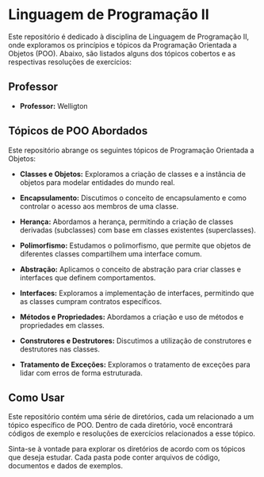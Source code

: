 # Linguagem de Programação II

Este repositório é dedicado à disciplina de Linguagem de Programação II, onde exploramos os princípios e tópicos da Programação Orientada a Objetos (POO). Abaixo, são listados alguns dos tópicos cobertos e as respectivas resoluções de exercícios:

## Professor
- **Professor:** Welligton

## Tópicos de POO Abordados

Este repositório abrange os seguintes tópicos de Programação Orientada a Objetos:

- **Classes e Objetos:** Exploramos a criação de classes e a instância de objetos para modelar entidades do mundo real.

- **Encapsulamento:** Discutimos o conceito de encapsulamento e como controlar o acesso aos membros de uma classe.

- **Herança:** Abordamos a herança, permitindo a criação de classes derivadas (subclasses) com base em classes existentes (superclasses).

- **Polimorfismo:** Estudamos o polimorfismo, que permite que objetos de diferentes classes compartilhem uma interface comum.

- **Abstração:** Aplicamos o conceito de abstração para criar classes e interfaces que definem comportamentos.

- **Interfaces:** Exploramos a implementação de interfaces, permitindo que as classes cumpram contratos específicos.

- **Métodos e Propriedades:** Abordamos a criação e uso de métodos e propriedades em classes.

- **Construtores e Destrutores:** Discutimos a utilização de construtores e destrutores nas classes.

- **Tratamento de Exceções:** Exploramos o tratamento de exceções para lidar com erros de forma estruturada.

## Como Usar

Este repositório contém uma série de diretórios, cada um relacionado a um tópico específico de POO. Dentro de cada diretório, você encontrará códigos de exemplo e resoluções de exercícios relacionados a esse tópico.

Sinta-se à vontade para explorar os diretórios de acordo com os tópicos que deseja estudar. Cada pasta pode conter arquivos de código, documentos e dados de exemplos.
